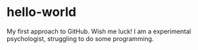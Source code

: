 # hello-world
My first approach to GitHub. Wish me luck!
I am a experimental psychologist, struggling to do some programming. 
